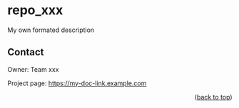 <a id="readme-top"></a>

# repo_xxx

My own formated description

<!-- CONTACT -->
## Contact

Owner: Team xxx

Project page: https://my-doc-link.example.com

<p align="right">(<a href="#readme-top">back to top</a>)</p>
